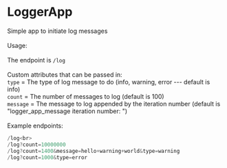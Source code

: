 # LoggerApp
Simple app to initiate log messages<br><br>
Usage:<br><br>
The endpoint is `/log`<br><br>
Custom attributes that can be passed in:<br>
`type` = The type of log message to do (info, warning, error --- default is info)<br>
`count` = The number of messages to log (default is 100)<br>
`message` = The message to log appended by the iteration number (default is "logger_app_message iteration number: ")<br><br>
Example endpoints:<br>
 ```java 
/log<br>
/log?count=10000000
/log?count=1400&message=hello+warning+world&type=warning
/log?count=1000&type=error
```  
    

